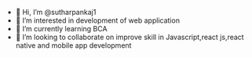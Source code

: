 - 👋 Hi, I’m @sutharpankaj1
- 👀 I’m interested in development of web application
- 🌱 I’m currently learning BCA
- 💞️ I’m looking to collaborate on improve skill in Javascript,react js,react native and mobile app development

<!---
sutharpankaj1/sutharpankaj1 is a ✨ special ✨ repository because its `README.md` (this file) appears on your GitHub profile.
You can click the Preview link to take a look at your changes.
--->
